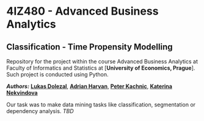 # 4IZ480 - Advanced Business Analytics
## Classification - Time Propensity Modelling

Repository for the project within the course Advanced Business Analytics at Faculty of Informatics and Statistics at [**University of Economics, Prague**]. 
Such project is conducted using Python.

_**Authors:**_ [**Lukas Dolezal**](https://www.linkedin.com/in/lukas-dolezal75/), [**Adrian Harvan**](https://www.linkedin.com/in/adrian-harvan/), [**Peter Kachnic**](https://www.linkedin.com/in/peterkachnic/), [**Katerina Nekvindova**](https://www.linkedin.com/in/kateřina-nekvindová-119050178)

Our task was to make data mining tasks like classification, segmentation or dependency analysis.
_TBD_
